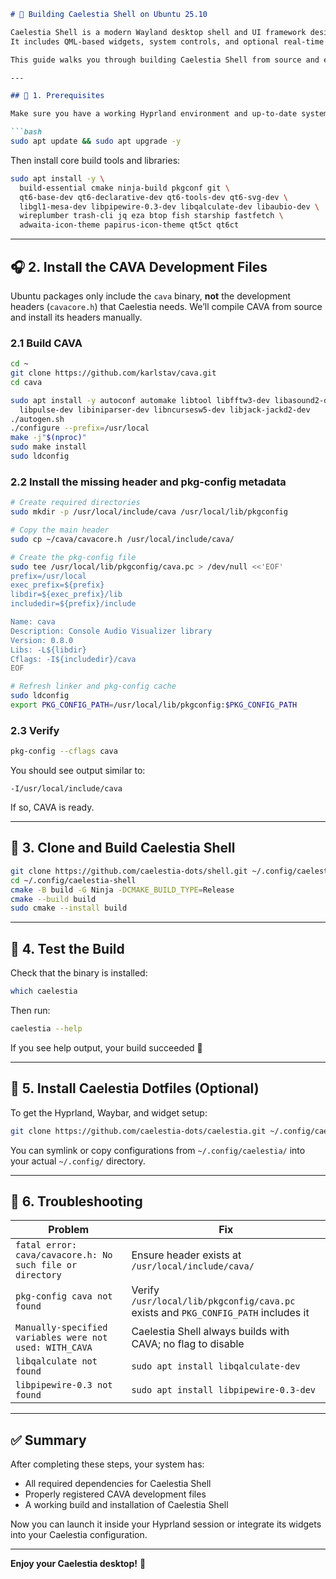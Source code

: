 ````markdown
# 🌌 Building Caelestia Shell on Ubuntu 25.10

Caelestia Shell is a modern Wayland desktop shell and UI framework designed for Hyprland-based setups.  
It includes QML-based widgets, system controls, and optional real-time audio visualization via **CAVA**.

This guide walks you through building Caelestia Shell from source and ensuring all dependencies (including `cavacore.h`) are correctly installed.

---

## 🧰 1. Prerequisites

Make sure you have a working Hyprland environment and up-to-date system:

```bash
sudo apt update && sudo apt upgrade -y
````

Then install core build tools and libraries:

```bash
sudo apt install -y \
  build-essential cmake ninja-build pkgconf git \
  qt6-base-dev qt6-declarative-dev qt6-tools-dev qt6-svg-dev \
  libgl1-mesa-dev libpipewire-0.3-dev libqalculate-dev libaubio-dev \
  wireplumber trash-cli jq eza btop fish starship fastfetch \
  adwaita-icon-theme papirus-icon-theme qt5ct qt6ct
```

---

## 🎧 2. Install the CAVA Development Files

Ubuntu packages only include the `cava` binary, **not** the development headers (`cavacore.h`) that Caelestia needs.
We’ll compile CAVA from source and install its headers manually.

### 2.1 Build CAVA

```bash
cd ~
git clone https://github.com/karlstav/cava.git
cd cava

sudo apt install -y autoconf automake libtool libfftw3-dev libasound2-dev \
  libpulse-dev libiniparser-dev libncursesw5-dev libjack-jackd2-dev
./autogen.sh
./configure --prefix=/usr/local
make -j"$(nproc)"
sudo make install
sudo ldconfig
```

### 2.2 Install the missing header and pkg-config metadata

```bash
# Create required directories
sudo mkdir -p /usr/local/include/cava /usr/local/lib/pkgconfig

# Copy the main header
sudo cp ~/cava/cavacore.h /usr/local/include/cava/

# Create the pkg-config file
sudo tee /usr/local/lib/pkgconfig/cava.pc > /dev/null <<'EOF'
prefix=/usr/local
exec_prefix=${prefix}
libdir=${exec_prefix}/lib
includedir=${prefix}/include

Name: cava
Description: Console Audio Visualizer library
Version: 0.8.0
Libs: -L${libdir}
Cflags: -I${includedir}/cava
EOF

# Refresh linker and pkg-config cache
sudo ldconfig
export PKG_CONFIG_PATH=/usr/local/lib/pkgconfig:$PKG_CONFIG_PATH
```

### 2.3 Verify

```bash
pkg-config --cflags cava
```

You should see output similar to:

```
-I/usr/local/include/cava
```

If so, CAVA is ready.

---

## 💫 3. Clone and Build Caelestia Shell

```bash
git clone https://github.com/caelestia-dots/shell.git ~/.config/caelestia-shell
cd ~/.config/caelestia-shell
cmake -B build -G Ninja -DCMAKE_BUILD_TYPE=Release
cmake --build build
sudo cmake --install build
```

---

## 🧪 4. Test the Build

Check that the binary is installed:

```bash
which caelestia
```

Then run:

```bash
caelestia --help
```

If you see help output, your build succeeded 🎉

---

## 🎨 5. Install Caelestia Dotfiles (Optional)

To get the Hyprland, Waybar, and widget setup:

```bash
git clone https://github.com/caelestia-dots/caelestia.git ~/.config/caelestia
```

You can symlink or copy configurations from `~/.config/caelestia/` into your actual `~/.config/` directory.

---

## 🧩 6. Troubleshooting

| Problem                                                   | Fix                                                                                |
| --------------------------------------------------------- | ---------------------------------------------------------------------------------- |
| `fatal error: cava/cavacore.h: No such file or directory` | Ensure header exists at `/usr/local/include/cava/`                                 |
| `pkg-config cava not found`                               | Verify `/usr/local/lib/pkgconfig/cava.pc` exists and `PKG_CONFIG_PATH` includes it |
| `Manually-specified variables were not used: WITH_CAVA`   | Caelestia Shell always builds with CAVA; no flag to disable                        |
| `libqalculate not found`                                  | `sudo apt install libqalculate-dev`                                                |
| `libpipewire-0.3 not found`                               | `sudo apt install libpipewire-0.3-dev`                                             |

---

## ✅ Summary

After completing these steps, your system has:

* All required dependencies for Caelestia Shell
* Properly registered CAVA development files
* A working build and installation of Caelestia Shell

Now you can launch it inside your Hyprland session or integrate its widgets into your Caelestia configuration.

---

**Enjoy your Caelestia desktop!** 🌠

```
